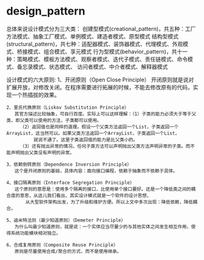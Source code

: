 # design_pattern

总体来说设计模式分为三大类：
    创建型模式(creational_pattern)，共五种：工厂方法模式、抽象工厂模式、单例模式、建造者模式、原型模式
    结构型模式(structural_pattern)，共七种：适配器模式、装饰器模式、代理模式、外观模式、桥接模式、组合模式、享元模式
    行为型模式(behavior_pattern)，共十一种：策略模式、模板方法模式、观察者模式、迭代子模式、责任链模式、命令模式、备忘录模式、状态模式、
                                           访问者模式、中介者模式、解释器模式

设计模式的六大原则:
    1、开闭原则（Open Close Principle）
       开闭原则就是说对扩展开放，对修改关闭。在程序需要进行拓展的时候，不能去修改原有的代码，实现一个热插拔的效果。
       
    2、里氏代换原则（Liskov Substitution Principle）
       其官方描述比较抽象，可自行百度。实际上可以这样理解：（1）子类的能力必须大于等于父类，即父类可以使用的方法，子类都可以使用。
         （2）返回值也是同样的道理。假设一个父类方法返回一个List，子类返回一个ArrayList，这当然可以。如果父类方法返回一个ArrayList，子类返回一个List，
              就说不通了。这里子类返回值的能力是比父类小的。
         （3）还有抛出异常的情况。任何子类方法可以声明抛出父类方法声明异常的子类。而不能声明抛出父类没有声明的异常。
         
    3、依赖倒转原则（Dependence Inversion Principle）
       这个是开闭原则的基础，具体内容：面向接口编程，依赖于抽象而不依赖于具体。

    4、接口隔离原则（Interface Segregation Principle）
       这个原则的意思是：使用多个隔离的接口，比使用单个接口要好。还是一个降低类之间的耦合度的意思，从这儿我们看出，其实设计模式就是一个软件的设计思想，
           从大型软件架构出发，为了升级和维护方便。所以上文中多次出现：降低依赖，降低耦合。

    5、迪米特法则（最少知道原则）（Demeter Principle）
       为什么叫最少知道原则，就是说：一个实体应当尽量少的与其他实体之间发生相互作用，使得系统功能模块相对独立。

    6、合成复用原则（Composite Reuse Principle）
       原则是尽量使用合成/聚合的方式，而不是使用继承。
